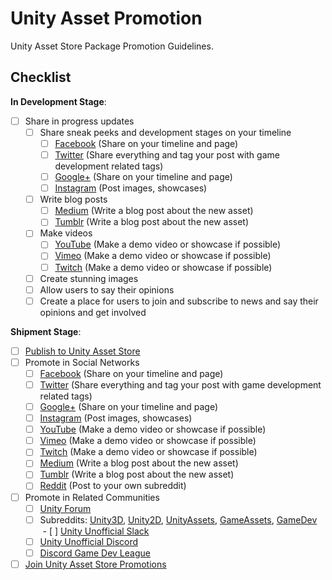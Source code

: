 # Unity Asset Promotion

Unity Asset Store Package Promotion Guidelines.

## Checklist

**In Development Stage**:

- [ ] Share in progress updates
  - [ ] Share sneak peeks and development stages on your timeline
    - [ ] [Facebook](https://facebook.com) (Share on your timeline and page)
    - [ ] [Twitter](https://twitter.com) (Share everything and tag your post with game development related tags)
    - [ ] [Google+](https://plus.google.com) (Share on your timeline and page)
    - [ ] [Instagram](https://instagram.com) (Post images, showcases)
  - [ ] Write blog posts
    - [ ] [Medium](https://medium.com) (Write a blog post about the new asset)
    - [ ] [Tumblr](https://tumblr.com) (Write a blog post about the new asset)
  - [ ] Make videos
    - [ ] [YouTube](https://youtube.com) (Make a demo video or showcase if possible)
    - [ ] [Vimeo](https://vimeo.com) (Make a demo video or showcase if possible)
    - [ ] [Twitch](https://twitch.tv) (Make a demo video or showcase if possible)
  - [ ] Create stunning images
  - [ ] Allow users to say their opinions
  - [ ] Create a place for users to join and subscribe to news and say their opinions and get involved

**Shipment Stage**:

- [ ] [Publish to Unity Asset Store](https://assetstore.unity3d.com)
- [ ] Promote in Social Networks
  - [ ] [Facebook](https://facebook.com) (Share on your timeline and page)
  - [ ] [Twitter](https://twitter.com) (Share everything and tag your post with game development related tags)
  - [ ] [Google+](https://plus.google.com) (Share on your timeline and page)
  - [ ] [Instagram](https://instagram.com) (Post images, showcases)
  - [ ] [YouTube](https://youtube.com) (Make a demo video or showcase if possible)
  - [ ] [Vimeo](https://vimeo.com) (Make a demo video or showcase if possible)
  - [ ] [Twitch](https://twitch.tv) (Make a demo video or showcase if possible)
  - [ ] [Medium](https://medium.com) (Write a blog post about the new asset)
  - [ ] [Tumblr](https://tumblr.com) (Write a blog post about the new asset)
  - [ ] [Reddit](https://reddit.com) (Post to your own subreddit)
- [ ] Promote in Related Communities
  - [ ] [Unity Forum](https://forum.unity3d.com/)
  - [ ] Subreddits: [Unity3D](https://www.reddit.com/r/Unity3D/), [Unity2D](https://www.reddit.com/r/Unity2D/), [UnityAssets](https://www.reddit.com/r/UnityAssets/), [GameAssets](https://www.reddit.com/r/gameassets/), [GameDev](https://www.reddit.com/r/gamedev/)
  - [ ] [Unity Unofficial Slack](https://forum.unity.com/threads/slack-unity-dev-group.313672/)
  - [ ] [Unity Unofficial Discord](https://forum.unity.com/threads/discord-unity-developer-hub.417893/)
  - [ ] [Discord Game Dev League](https://discordapp.com/invite/0TYNJfCU4DcT65E3)
- [ ] [Join Unity Asset Store Promotions](https://docs.unity3d.com/Manual/AssetStorePromotion.html)
